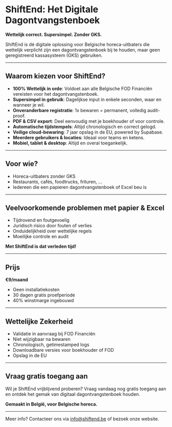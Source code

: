 # ShiftEnd: Het Digitale Dagontvangstenboek

**Wettelijk correct. Supersimpel. Zonder GKS.**

ShiftEnd is dé digitale oplossing voor Belgische horeca-uitbaters die wettelijk verplicht zijn een dagontvangstenboek bij te houden, maar geen geregistreerd kassasysteem (GKS) gebruiken.

---

## Waarom kiezen voor ShiftEnd?

- **100% Wettelijk in orde**: Voldoet aan alle Belgische FOD Financiën vereisten voor het dagontvangstenboek.
- **Supersimpel in gebruik**: Dagelijkse input in enkele seconden, waar en wanneer je wil.
- **Onveranderbare registratie**: 1x bewaren = permanent, volledig audit-proof.
- **PDF & CSV export**: Deel eenvoudig met je boekhouder of voor controle.
- **Automatische tijdstempels**: Altijd chronologisch en correct gelogd.
- **Veilige cloud-bewaring**: 7 jaar opslag in de EU, powered by Supabase.
- **Meerdere gebruikers & locaties**: Ideaal voor teams en ketens.
- **Mobiel, tablet & desktop**: Altijd en overal toegankelijk.

---

## Voor wie?

- Horeca-uitbaters zonder GKS
- Restaurants, cafés, foodtrucks, frituren, ...
- Iedereen die een papieren dagontvangstenboek of Excel beu is

---

## Veelvoorkomende problemen met papier & Excel

- Tijdrovend en foutgevoelig
- Juridisch risico door fouten of verlies
- Onduidelijkheid over wettelijke regels
- Moeilijke controle en audit

**Met ShiftEnd is dat verleden tijd!**

---

## Prijs

**€9/maand**
- Geen installatiekosten
- 30 dagen gratis proefperiode
- 40% winstmarge ingebouwd

---

## Wettelijke Zekerheid

- Validatie in aanvraag bij FOD Financiën
- Niet wijzigbaar na bewaren
- Chronologisch, getimestamped logs
- Downloadbare versies voor boekhouder of FOD
- Opslag in de EU

---

## Vraag gratis toegang aan

Wil je ShiftEnd vrijblijvend proberen? Vraag vandaag nog gratis toegang aan en ontdek het gemak van digitaal dagontvangstenboek houden.

**Gemaakt in België, voor Belgische horeca.**

---

Meer info? Contacteer ons via [info@shiftend.be](mailto:info@shiftend.be) of bezoek onze website.
